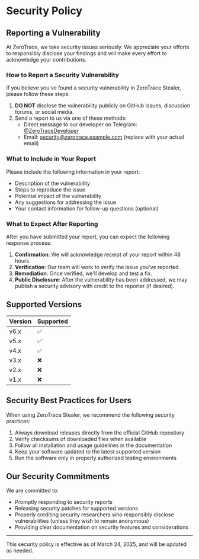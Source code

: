 # Security Policy

## Reporting a Vulnerability

At ZeroTrace, we take security issues seriously. We appreciate your efforts to responsibly disclose your findings and will make every effort to acknowledge your contributions.

### How to Report a Security Vulnerability

If you believe you've found a security vulnerability in ZeroTrace Stealer, please follow these steps:

1. **DO NOT** disclose the vulnerability publicly on GitHub Issues, discussion forums, or social media.
2. Send a report to us via one of these methods:
   - Direct message to our developer on Telegram: [@ZeroTraceDeveloper](https://t.me/ZeroTraceDeveloper)
   - Email: [security@zerotrace.example.com](mailto:bittiartik014@gmail.com) (replace with your actual email)

### What to Include in Your Report

Please include the following information in your report:

- Description of the vulnerability
- Steps to reproduce the issue
- Potential impact of the vulnerability
- Any suggestions for addressing the issue
- Your contact information for follow-up questions (optional)

### What to Expect After Reporting

After you have submitted your report, you can expect the following response process:

1. **Confirmation**: We will acknowledge receipt of your report within 48 hours.
2. **Verification**: Our team will work to verify the issue you've reported.
3. **Remediation**: Once verified, we'll develop and test a fix.
4. **Public Disclosure**: After the vulnerability has been addressed, we may publish a security advisory with credit to the reporter (if desired).

## Supported Versions

| Version | Supported          |
| ------- | ------------------ |
| v6.x    | :white_check_mark: |
| v5.x    | :white_check_mark: |
| v4.x    | :white_check_mark: |
| v3.x    | :x:                |
| v2.x    | :x:                |
| v1.x    | :x:                |

## Security Best Practices for Users

When using ZeroTrace Stealer, we recommend the following security practices:

1. Always download releases directly from the official GitHub repository
2. Verify checksums of downloaded files when available
3. Follow all installation and usage guidelines in the documentation
4. Keep your software updated to the latest supported version
5. Run the software only in properly authorized testing environments

## Our Security Commitments

We are committed to:

- Promptly responding to security reports
- Releasing security patches for supported versions
- Properly crediting security researchers who responsibly disclose vulnerabilities (unless they wish to remain anonymous)
- Providing clear documentation on security features and considerations

---

This security policy is effective as of March 24, 2025, and will be updated as needed.
